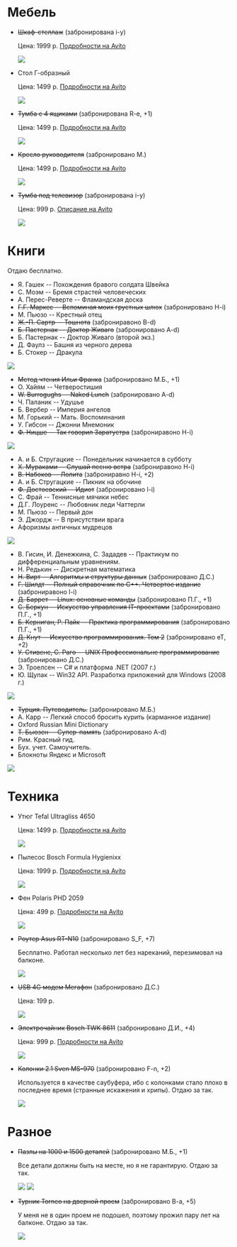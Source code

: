 # Мебель

* ~~Шкаф-стеллаж~~ (забронирована i-y)

  Цена: 1999 р.
  [Подробности на Avito](https://www.avito.ru/moskva/mebel_i_interer/shkaf-stellazh_549580954)

  ![](https://dl.dropboxusercontent.com/u/35062521/IMG_3681.JPG)

* Стол Г-образный

  Цена: 1499 р.
  [Подробности на Avito](https://www.avito.ru/moskva/mebel_i_interer/stol_g-obraznyy_549583454)

  ![](https://dl.dropboxusercontent.com/u/35062521/IMG_3683.JPG)

* ~~Тумба с 4 ящиками~~ (забронирована R-e, +1)

  Цена: 1499 р.
  [Подробности на Avito](https://www.avito.ru/moskva/mebel_i_interer/tumba_s_4_yaschikami_549579261)

  ![](https://dl.dropboxusercontent.com/u/35062521/IMG_3684.JPG)

* ~~Кресло руководителя~~ (забронировано М.)

  Цена: 1499 р.
  [Подробности на Avito](https://www.avito.ru/moskva/mebel_i_interer/kreslo_rukovoditelya_549554060)

  ![](https://dl.dropboxusercontent.com/u/35062521/IMG_3685.JPG)

* ~~Тумба под телевизор~~ (забронирована i-y)

  Цена: 999 р.
  [Oписание на Avito](https://www.avito.ru/moskva/mebel_i_interer/tumba_pod_tv_ikea_549593014)

  ![](https://dl.dropboxusercontent.com/u/35062521/IMG_3688.JPG)

# Книги
  Отдаю бесплатно.

  * Я. Гашек -- Похождения бравого солдата Швейка
  * С. Моэм -- Бремя страстей человеческих
  * А. Перес-Реверте -- Фламандская доска
  * ~~Г.Г. Маркес -- Вспоминая моих грустных шлюх~~ (забронировано H-i)
  * М. Пьюзо -- Крестный отец
  * ~~Ж.-П. Сартр -- Тошнота~~ (заброниравоно B-d)
  * ~~Б. Пастернак -- Доктор Живаго~~ (забронировано A-d)
  * Б. Пастернак -- Доктор Живаго (второй экз.)
  * Д. Фаулз -- Башня из черного дерева
  * Б. Стокер -- Дракула

  ![](https://dl.dropboxusercontent.com/u/35062521/IMG_3691.JPG)

  * ~~Метод чтения Ильи Франка~~ (забронировано М.Б., +1)
  * О. Хайям -- Четверостишия
  * ~~W. Burrogughs -- Naked Lunch~~ (забронировано A-d)
  * Ч. Паланик -- Удушье
  * Б. Вербер -- Империя ангелов
  * М. Горький -- Мать. Воспоминания
  * У. Гибсон -- Джонни Мнемоник
  * ~~Ф. Ницше -- Так говорил Заратустра~~ (заброниравоно H-i)

  ![](https://dl.dropboxusercontent.com/u/35062521/IMG_3692.JPG)

  * А. и Б. Стругацкие -- Понедельник начинается в субботу
  * ~~Х. Мураками -- Слушай песню ветра~~ (заброниравоно H-i)
  * ~~В. Набоков -- Лолита~~ (заброниравно H-i, +2)
  * А. и Б. Стругацкие -- Пикник на обочине
  * ~~Ф. Достоевский -- Идиот~~ (забронировано l-i)
  * С. Фрай -- Теннисные мячики небес
  * Д.Г. Лоуренс -- Любовник леди Чаттерли
  * М. Пьюзо -- Первый дон
  * Э. Джордж -- В присутствии врага
  * Афоризмы античных мудрецов

  ![](https://dl.dropboxusercontent.com/u/35062521/IMG_3694.JPG)

  * В. Гисин, И. Денежкина, С. Зададев -- Практикум по дифференциальным уравнениям.
  * Н. Редькин -- Дискретная математика
  * ~~Н. Вирт -- Алгоритмы и структуры данных~~ (забронировано Д.С.)
  * ~~Г. Шилдт -- Полный справочник по C++. Четвертое издание~~ (заброниравоно l-i)
  * ~~Д. Баррет -- Linux: основные команды~~ (забронировано П.Г., +1)
  * ~~C. Беркун -- Искусство управления IT-проектами~~ (забронировано П.Г., +1)
  * ~~Б. Керниган, Р. Пайк -- Практика программирования~~ (забронировано П.Г., +1)
  * ~~Д. Кнут -- Искусство программирования. Том 2~~ (забронировано eT, +2)
  * ~~У. Стивенс, С. Раго -- UNIX Профессиональне программирование~~ (забронировано Д.С.)
  * Э. Троелсен -- C# и платформа .NET (2007 г.)
  * Ю. Щупак -- Win32 API. Разработка приложений для Windows (2008 г.)

  ![](https://dl.dropboxusercontent.com/u/35062521/IMG_3698.JPG)

  * ~~Турция. Путеводитель.~~ (забронировано М.Б.)
  * A. Карр -- Легкий способ бросить курить (карманное издание)
  * Oxford Russian Mini Dictionary
  * ~~Т. Бьюзен -- Супер-память~~ (забронировано A-d)
  * Рим. Красный гид.
  * Бух. учет. Самоучитель.
  * Блокноты Яндекс и Microsoft

  ![](https://dl.dropboxusercontent.com/u/35062521/IMG_3697.JPG)

# Техника

* Утюг Tefal Ultragliss 4650

  Цена: 1499 р.
  [Подробности на Avito](https://www.avito.ru/moskva/bytovaya_tehnika/utyug_tefal_ultragliss_4650_550410076)
  
  ![](https://dl.dropboxusercontent.com/u/35062521/iron.jpg)

* Пылесос Bosch Formula Hygienixx

  Цена: 1999 р.
  [Подробности на Avito](https://www.avito.ru/moskva/bytovaya_tehnika/pylesos_bosch_formula_hygienixx_549677120)

  ![](https://dl.dropboxusercontent.com/u/35062521/IMG_3701.JPG)

* Фен Polaris PHD 2059

  Цена: 499 р.
  [Подробности на Avito](https://www.avito.ru/moskva/bytovaya_tehnika/fen_polaris_phd_2059_549677899)

  ![](https://dl.dropboxusercontent.com/u/35062521/IMG_3712.JPG)

* ~~Роутер Asus RT-N10~~ (забронировано S_F, +7)

  Бесплатно.
  Работал несколько лет без нареканий, перезимовал на балконе.

  ![](https://dl.dropboxusercontent.com/u/35062521/IMG_3700.JPG)

* ~~USB 4G модем Мегафон~~ (забронировано Д.С.)

  Цена: 199 р.

  ![](https://dl.dropboxusercontent.com/u/35062521/IMG_3699.JPG)

* ~~Электрочайник Bosch TWK 8611~~ (забронировано Д.И., +4)

  Цена: 999 р.
  [Подробности на Avito](https://www.avito.ru/moskva/bytovaya_tehnika/elektrochaynik_bosch_twk_8611_549677750)

  ![](https://dl.dropboxusercontent.com/u/35062521/bosh.jpeg)

* ~~Колонки 2.1 Sven MS-970~~ (забронировано F-n, +2)

  Используется в качестве саубуфера, ибо с колонками стало плохо в последнее время (странные искажения и хрипы). Отдаю за так.

  ![](https://dl.dropboxusercontent.com/u/35062521/sven.jpeg)

# Разное

* ~~Пазлы на 1000 и 1500 деталей~~ (забронировано М.Б., +1)

  Все детали должны быть на месте, но я не гарантирую.
  Отдаю за так.

  ![](https://dl.dropboxusercontent.com/u/35062521/IMG_3695.JPG)
  ![](https://dl.dropboxusercontent.com/u/35062521/IMG_3696.JPG)

* ~~Турник Torneo на дверной проем~~ (забронировано B-a, +5)

  У меня не в один проем не подошел, поэтому прожил пару лет на балконе.
  Отдаю за так.

  ![](https://dl.dropboxusercontent.com/u/35062521/IMG_3702.JPG)
